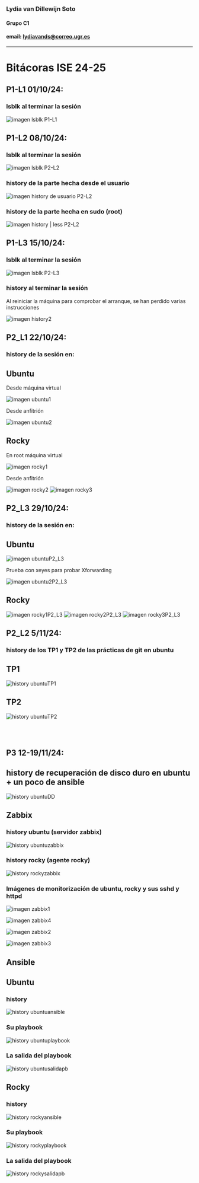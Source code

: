 ### Lydia van Dillewijn Soto
#### Grupo C1 
#### email: lydiavands@correo.ugr.es
***
# Bitácoras ISE 24-25
## P1-L1 01/10/24:
### lsblk al terminar la sesión
![imagen lsblk P1-L1](./img/P1-L1.JPG)


## P1-L2 08/10/24:
### lsblk al terminar la sesión
![imagen lsblk P2-L2](./img/lsblkP1L2.JPG)

### history de la parte hecha desde el usuario
![imagen history de usuario P2-L2](./img/history2P1L2.JPG)

### history de la parte hecha en sudo (root)
![imagen history | less P2-L2](./img/history_L2P1.JPG)


## P1-L3 15/10/24:
### lsblk al terminar la sesión
![imagen lsblk P2-L3](./img/lsblkP1L3.JPG)

### history al terminar la sesión
Al reiniciar la máquina para comprobar el arranque, se han perdido varias instrucciones

![imagen history2](./img/historyP1L3.JPG)

## P2_L1 22/10/24:
### history de la sesión en:
## Ubuntu

Desde máquina virtual

![imagen ubuntu1](./img/ubuntumv1P2_L1.JPG)


Desde anfitrión


![imagen ubuntu2](./img/ubuntuanfitrion2P2_L1.JPG)

## Rocky

En root máquina virtual

![imagen rocky1](./img/rootrocky1P2_L1.JPG)

Desde anfitrión

![imagen rocky2](./img/rockyanfitrion3P2_L1.JPG)
![imagen rocky3](./img/rockyanfitrion4P2_L1.JPG) 


## P2_L3 29/10/24:
### history de la sesión en:
## Ubuntu

![imagen ubuntuP2_L3](./img/ubuntuP2_L3.JPG) 

Prueba con xeyes para probar Xforwarding

![imagen ubuntu2P2_L3](./img/xeyesP2_L3.JPG) 


## Rocky

![imagen rocky1P2_L3](./img/rocky1P2_L3.JPG) 
![imagen rocky2P2_L3](./img/rocky2P2_L3.JPG)
![imagen rocky3P2_L3](./img/rocky3P2_L3.JPG)


## P2_L2 5/11/24:
### history de los TP1 y TP2 de las prácticas de git en ubuntu
## TP1

![history ubuntuTP1](history_ubuntu_TP1)

## TP2

![history ubuntuTP2](history_ubuntu_TP2)

<br>
<br>

## P3 12-19/11/24:
## history de recuperación de disco duro en ubuntu + un poco de ansible

![history ubuntuDD](history_inicio_p3)

## Zabbix
### history ubuntu (servidor zabbix)

![history ubuntuzabbix](zabbixUbuntu)

### history rocky (agente rocky)

![history rockyzabbix](zabbixrocky)

### Imágenes de monitorización de ubuntu, rocky y sus sshd y httpd

![imagen zabbix1](./img/capturaZabbix1.JPG)

![imagen zabbix4](./img/capturaZabbix4.JPG)

![imagen zabbix2](./img/capturaZabbix2.JPG)

![imagen zabbix3](./img/capturaZabbix3.JPG)

## Ansible
## Ubuntu

### history

![history ubuntuansible](ansibleUbuntu)

### Su playbook 

![history ubuntuplaybook](playbookU.yml)

### La salida del playbook

![history ubuntusalidapb](salidaAnsibleUbuntu)

## Rocky

### history

![history rockyansible](ansiblerocky)

### Su playbook

![history rockyplaybook](playbook.yml)

### La salida del playbook

![history rockysalidapb](salidaAnsibleRocky)



